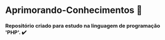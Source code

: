 # Aprimorando-Conhecimentos :mag_right:

### Repositório criado para estudo na linguagem de programação 'PHP'.  :heavy_check_mark:
